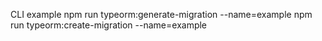 CLI example
npm run typeorm:generate-migration --name=example
npm run typeorm:create-migration --name=example
